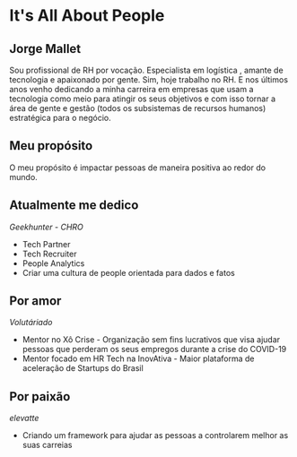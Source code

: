 # It's All About People

## Jorge Mallet
Sou profissional de RH por vocação. Especialista em logística , amante de tecnologia e apaixonado por gente. Sim, hoje trabalho no RH. E nos últimos anos venho dedicando a minha carreira em empresas que usam a tecnologia como meio para atingir os seus objetivos e com isso tornar a área de gente e gestão (todos os subsistemas de recursos humanos) estratégica para o negócio.

## Meu propósito
O meu propósito é impactar pessoas de maneira positiva ao redor do mundo.

## Atualmente me dedico
  *Geekhunter - CHRO* 
  + Tech Partner  
  + Tech Recruiter 
  + People Analytics
  + Criar uma cultura de people orientada para dados e fatos

## Por amor 
 *Volutáriado*
+ Mentor no Xô Crise - Organização sem fins lucrativos que visa ajudar pessoas que perderam os seus empregos durante a crise do COVID-19
+ Mentor focado em HR Tech na InovAtiva - Maior plataforma de aceleração de Startups do Brasil

## Por paixão
  *elevatte*
+ Criando um framework para ajudar as pessoas a controlarem melhor as suas carreias   
